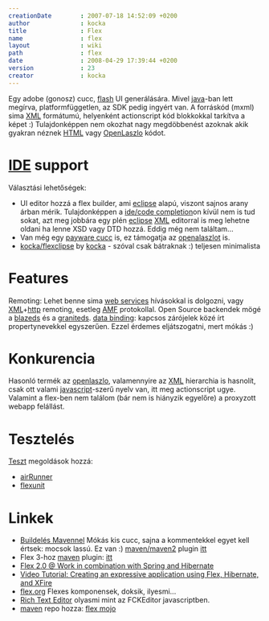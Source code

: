 ```yaml
---
creationDate        : 2007-07-18 14:52:09 +0200 
author              : kocka 
title               : Flex 
name                : flex 
layout              : wiki 
path                : flex 
date                : 2008-04-29 17:39:44 +0200 
version             : 23 
creator             : kocka 
---
```

Egy adobe (gonosz) cucc, [flash](flash.html) UI generálására. Mivel [java](java.html)-ban lett megírva, platformfüggetlen, az SDK pedig ingyért van. A forráskód (mxml) sima [XML](XML.html) formátumú, helyenként actionscript kód blokkokkal tarkítva a képet :) Tulajdonképpen nem okozhat nagy megdöbbenést azoknak akik gyakran néznek [HTML](Missing.html) vagy [OpenLaszlo](Laszlo.html) kódot.

# [IDE](IDE.html) support

Választási lehetőségek:

*   UI editor hozzá a flex builder, ami [eclipse](Eclipse.html) alapú, viszont sajnos arany árban mérik. Tulajdonképpen a [ide/code completion](ide/code%20completion.html)on kívül nem is tud sokat, azt meg jobbára egy plén [eclipse](Eclipse.html) [XML](XML.html) editorral is meg lehetne oldani ha lenne XSD vagy DTD hozzá. Eddig még nem találtam...
*   Van még egy [payware cucc](http://www.spket.com/download.html) is, ez támogatja az [openalaszlot](Laszlo.html) is.
*   [kocka/flexclipse](kocka/flexclipse.html) by [kocka](kocka.html) - szóval csak bátraknak :) teljesen minimalista

# Features

Remoting: Lehet benne sima [web services](WebServices.html) hívásokkal is dolgozni, vagy [XML](XML.html)+[http](HTTP.html) remoting, esetleg [AMF](AMF.html) protokollal. Open Source backendek mögé a [blazeds](BlazeDS.html) és a [graniteds](Missing.html).
[data binding](data%20binding.html): kapcsos zárójelek közé írt propertynevekkel egyszerűen. Ezzel érdemes eljátszogatni, mert mókás :)

# Konkurencia

Hasonló termék az [openlaszlo](Laszlo.html), valamennyire az [XML](XML.html) hierarchia is hasnolít, csak ott valami [javascript](javascript.html)-szerű nyelv van, itt meg actionscript ugye. Valamint a flex-ben nem találom (bár nem is hiányzik egyelőre) a proxyzott webapp felállást.

# Tesztelés

[Teszt](test.html) megoldások hozzá:

*   [airRunner](http://airrunner.org)
*   [flexunit](http://code.google.com/p/as3flexunitlib)

# Linkek

*   [Buildelés Mavennel](http://techpolesen.blogspot.com/2007/05/flash-for-java-programmers-lesson-1.html) Mókás kis cucc, sajna a kommentekkel egyet kell értsek: mocsok lassú. Ez van :) [maven/maven2](maven/maven2.html) plugin [itt](http://mvnrepository.com/artifact/net.israfil.mojo/maven-flex2-plugin)
*   Flex 3-hoz [maven](maven/maven2.html) plugin: [itt](http://code.google.com/p/flex-mojos/)
*   [Flex 2.0 @ Work in combination with Spring and Hibernate](http://www.parleys.com/display/PARLEYS/Flex+2.0+at+Work+in+combination+with+Spring+and+Hibernate?showComments=true)
*   [Video Tutorial: Creating an expressive application using Flex, Hibernate, and XFire](http://www.adobe.com/devnet/flex/articles/flexjava.html)
*   [flex.org](http://flex.org/) Flexes komponensek, doksik, ilyesmi...
*   [Rich Text Editor](http://weblogs.macromedia.com/mc/archives/2006/09/disclosable_con_1.cfm)  olyasmi mint az FCKEditor javascriptben.   
*   [maven](maven.html) repo hozza: [flex mojo](http://flex-mojos.googlecode.com/svn/trunk/repository/)


